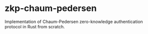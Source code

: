 # zkp-chaum-pedersen
Implementation of Chaum-Pedersen zero-knowledge authentication protocol in Rust from scratch.
